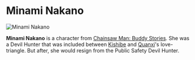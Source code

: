 # Minami Nakano

![Minami Nakano](https://static.wikia.nocookie.net/chainsaw-man/images/0/0d/Minami_Nakano.png)

  
**Minami Nakano** is a character from [Chainsaw Man: Buddy Stories](/wiki/Chainsaw_Man:_Buddy_Stories "Chainsaw Man: Buddy Stories"). She was a Devil Hunter that was included between [Kishibe](/wiki/Kishibe "Kishibe") and [Quanxi](/wiki/Quanxi "Quanxi")'s love-triangle. But after, she would resign from the Public Safety Devil Hunter.